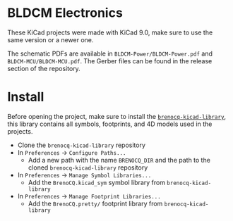 # BLDCM Electronics
These KiCad projects were made with KiCad 9.0, make sure to use the same version or a newer one.

The schematic PDFs are available in `BLDCM-Power/BLDCM-Power.pdf` and `BLDCM-MCU/BLDCM-MCU.pdf`. The Gerber files can be found in the release section of the repository.

# Install
Before opening the project, make sure to install the [`brenocq-kicad-library`](https://github.com/brenocq/brenocq-kicad-library), this library contains all symbols, footprints, and 4D models used in the projects.
- Clone the `brenocq-kicad-library` repository
- In `Preferences` -> `Configure Paths...`
  - Add a new path with the name `BRENOCQ_DIR` and the path to the cloned `brenocq-kicad-library` repository
- In `Preferences` -> `Manage Symbol Libraries...`
  - Add the `BrenoCQ.kicad_sym` symbol library from `brenocq-kicad-library`
- In `Preferences` -> `Manage Footprint Libraries...`
  - Add the `BrenoCQ.pretty/` footprint library from `brenocq-kicad-library`
